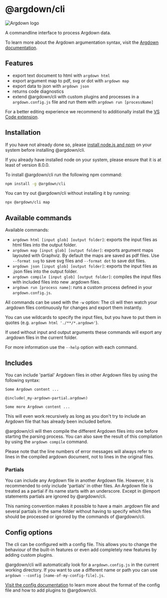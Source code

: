 # @argdown/cli

![Argdown logo](https://raw.githubusercontent.com/christianvoigt/argdown/HEAD/argdown-arrow.png "Argdown logo")

A commandline interface to process Argdown data.

To learn more about the Argdown argumentation syntax, visit the [Argdown documentation](https://argdown.org).

## Features

- export text document to html with `argdown html`
- export argument map to pdf, svg or dot with `argdown map`
- export data to json with `argdown json`
- returns code diagnostics
- extend @argdown/cli with custom plugins and processes in a `argdown.config.js` file and run them with `argdown run [processName]`

For a better editing experience we recommend to additionally install the [VS Code extension](https://argdown.org/guide/installing-the-vscode-extension.html).

## Installation

If you have not already done so, please [install node.js and npm](https://docs.npmjs.com/getting-started/installing-node) on your system before installing @argdown/cli.

If you already have installed node on your system, please ensure that it is at least of version 8.0.0.

To install @argdown/cli run the following npm command:

```bash
npm install -g @argdown/cli
```

You can try out @argdown/cli without installing it by running:

```bash
npx @argdown/cli map
```

## Available commands

Available commands:

- `argdown html [input glob] [output folder]`: exports the input files as html files into the output folder.
- `argdown map [input glob] [output folder]`: exports argument maps layouted with Graphviz. By default the maps are saved as pdf files. Use `--format svg` to save svg files and `--format dot` to save dot files.
- `argdown json [input glob] [output folder]`: exports the input files as .json files into the output folder.
- `argdown compile [input glob] [output folder]`: compiles the input files with included files into new .argdown files.
- `argdown run [process name]`: runs a custom process defined in your `argdown.config.js`.

All commands can be used with the `-w` option: The cli will then watch your .argdown files continuously for changes and export them instantly.

You can use wildcards to specify the input files, but you have to put them in quotes (e.g. `argdown html './**/*.argdown'`).

If used without input and output arguments these commands will export any .argdown files in the current folder.

For more information use the `--help` option with each command.

## Includes

You can include 'partial' Argdown files in other Argdown files by using the following syntax:

```
Some Argdown content ...

@include(_my-argdown-partial.argdown)

Some more Argdown content ...
```

This will even work recursively as long as you don't try to include an Argdown file that has already been included before.

@argdown/cli will then compile the different Argdown files into one before starting the parsing process. You can also save the result of this compilation by using the `argdown compile` command.

Please note that the line numbers of error messages will always refer to lines in the compiled argdown document, not to lines in the original files.

### Partials

You can include any Argdown file in another Argdown file. However, it is recommended to only include 'partials' in other files. An Argdown file is treated as a partial if its name starts with an underscore. Except in @import statements partials are ignored by @argdown/cli.

This naming convention makes it possible to have a main .argdown file and several partials in the same folder without having to specify which files should be processed or ignored by the commands of @argdown/cli.

## Config options

The cli can be configured with a config file. This allows you to change the behaviour of the built-in features or even add completely new features by adding custom plugins.

@argdown/cli will automatically look for a `argdown.config.js` in the current working directory. If you want to use a different name or path you can use `argdown --config [name-of-my-config-file].js`.

[Visit the config documentation](https://argdown.org/guide/configuration-introduction.html) to learn more about the format of the config file and how to add plugins to @argdown/cli.
